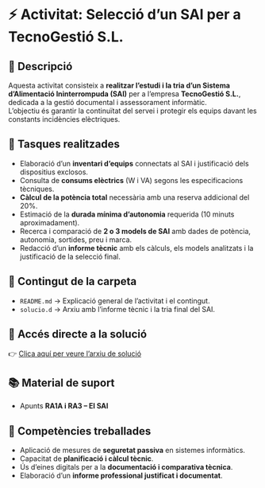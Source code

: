 # ⚡ Activitat: Selecció d’un SAI per a TecnoGestió S.L.

## 📄 Descripció
Aquesta activitat consisteix a **realitzar l’estudi i la tria d’un Sistema d’Alimentació Ininterrompuda (SAI)** per a l’empresa **TecnoGestió S.L.**, dedicada a la gestió documental i assessorament informàtic.  
L’objectiu és garantir la continuïtat del servei i protegir els equips davant les constants incidències elèctriques.


## 🧰 Tasques realitzades
- Elaboració d’un **inventari d’equips** connectats al SAI i justificació dels dispositius exclosos.  
- Consulta de **consums elèctrics** (W i VA) segons les especificacions tècniques.  
- **Càlcul de la potència total** necessària amb una reserva addicional del 20%.  
- Estimació de la **durada mínima d’autonomia** requerida (10 minuts aproximadament).  
- Recerca i comparació de **2 o 3 models de SAI** amb dades de potència, autonomia, sortides, preu i marca.  
- Redacció d’un **informe tècnic** amb els càlculs, els models analitzats i la justificació de la selecció final.


## 💾 Contingut de la carpeta
- `README.md` → Explicació general de l’activitat i el contingut.  
- `solucio.d` → Arxiu amb l’informe tècnic i la tria final del SAI.  


## 🔗 Accés directe a la solució
👉 [Clica aquí per veure l’arxiu de solució](./solucio.d)


## 📚 Material de suport
- Apunts **RA1A i RA3 – El SAI**


## 🧩 Competències treballades
- Aplicació de mesures de **seguretat passiva** en sistemes informàtics.  
- Capacitat de **planificació i càlcul tècnic**.  
- Ús d’eines digitals per a la **documentació i comparativa tècnica**.  
- Elaboració d’un **informe professional justificat i documentat**.
